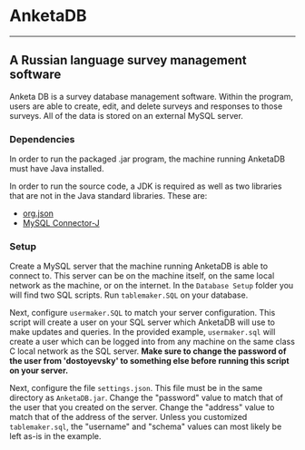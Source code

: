 AnketaDB<a name = "TOP"></a>
===================

- - - - 
## A Russian language survey management software ##

Anketa DB is a survey database management software. Within the program, users are able to create, edit, and delete surveys and responses to those surveys. All of the data is stored on an external MySQL server. 

### Dependencies
In order to run the packaged .jar program, the machine running AnketaDB must have Java installed. 

In order to run the source code, a JDK is required as well as two libraries that are not in the Java standard libraries. These are:
- [org.json](https://stleary.github.io/JSON-java/)
- [MySQL Connector-J](https://dev.mysql.com/downloads/connector/j/)

### Setup
Create a MySQL server that the machine running AnketaDB is able to connect to. This server can be on the machine itself, on the same local network as the machine, or on the internet. In the `Database Setup` folder you will find two SQL scripts. Run `tablemaker.SQL` on your database.

Next, configure `usermaker.SQL` to match your server configuration. This script will create a user on your SQL server which AnketaDB will use to make updates and queries. In the provided example, `usermaker.sql` will create a user which can be logged into from any machine on the same class C local network as the SQL server. **Make sure to change the password of the user from 'dostoyevsky' to something else before running this script on your server.**

Next, configure the file `settings.json`. This file must be in the same directory as `AnketaDB.jar`. Change the "password" value to match that of the user that you created on the server. Change the "address" value to match that of the address of the server. Unless you customized `tablemaker.sql`, the "username" and "schema" values can most likely be left as-is in the example.
